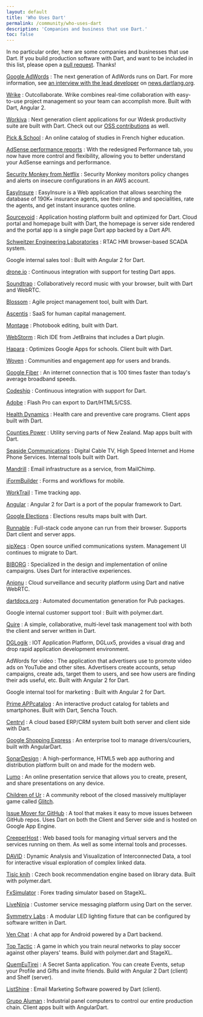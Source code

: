 ```yaml
---
layout: default
title: 'Who Uses Dart'
permalink: /community/who-uses-dart
description: 'Companies and business that use Dart.'
toc: false
---
```


In no particular order, here are some companies and businesses that use Dart.
If you build production software with Dart, and want
to be included in this list, please open a
[pull request](https://github.com/dart-lang/site-www/blob/master/src/community/who-uses-dart.md).
Thanks!

<div class="who-uses-list" markdown="1">

[Google AdWords](http://adwords.blogspot.com/2016/03/redesigning-adwords-for-the-mobile-first-marketer.html)
: The next generation of AdWords runs on Dart. For more information,
  see [an interview with the lead developer](http://news.dartlang.org/2016/03/the-new-adwords-ui-uses-dart-we-asked.html)
  on [news.dartlang.org](http://news.dartlang.org/).

[Wrike](https://www.wrike.com/)
: Outcollaborate. Wrike combines real-time collaboration with easy-to-use
  project management so your team can accomplish more.
  Built with Dart, <nobr>Angular 2</nobr>.

[Workiva](https://www.workiva.com/)
: Next generation client applications for our Wdesk productivity suite are
  built with Dart. Check out our
  [OSS contributions](https://pub.dartlang.org/search?q=workiva) as well.

[Pick & School](https://www.picknschool.com)
: An online catalog of studies in French higher education.

[AdSense performance reports](http://adsense.blogspot.co.uk/2015/04/new-adsense-performance-reports.html)
: With the redesigned Performance tab, you now have more control and flexibility,
  allowing you to better understand your AdSense earnings and performance.

[Security Monkey from Netflix](https://github.com/Netflix/security_monkey)
: Security Monkey monitors policy changes and alerts on insecure configurations
  in an AWS account.

[EasyInsure](https://www.easy.insure)
: EasyInsure is a Web application that allows searching the database of 190K+
  insurance agents, see their ratings and specialities, rate the agents,
  and get instant insurance quotes online.

[Sourcevoid](https://www.sourcevoid.com/)
: Application hosting platform built and optimized for Dart.
  Cloud portal and homepage built with Dart, the homepage is server side
  rendered and the portal app is a single page Dart app backed by a Dart API.

[Schweitzer Engineering Laboratories](https://selinc.com/products/5035/)
: RTAC HMI browser-based SCADA system.

Google internal sales tool
: Built with Angular 2 for Dart.

[drone.io](http://drone.io)
: Continuous integration with support for testing Dart apps.

[Soundtrap](https://www.soundtrap.com/)
: Collaboratively record music with your browser, built with Dart and WebRTC.

[Blossom](https://www.blossom.io/)
: Agile project management tool, built with Dart.

[Ascentis](http://www.ascentis.com/)
: SaaS for human capital management.

[Montage](http://www.montagebook.com/)
: Photobook editing, built with Dart.

[WebStorm](http://blog.jetbrains.com/webstorm/2013/11/webstorm-7-0-2-is-available/)
: Rich IDE from JetBrains that includes a Dart plugin.

[Hapara](http://hapara.com/)
: Optimizes Google Apps for schools. Client built with Dart.

[Woven](http://www.woven.org/)
: Communities and engagement app for users and brands.

[Google Fiber](https://fiber.google.com/about/)
: An internet connection that is 100 times faster than
  today's average broadband speeds.

[Codeship](https://www.codeship.io/)
: Continuous integration with support for Dart.

[Adobe](https://toolkitfordart.github.io/)
: Flash Pro can export to Dart/HTML5/CSS.

[Health Dynamics](http://www.healthdynamics.com/)
: Health care and preventive care programs. Client apps built with Dart.

[Counties Power](http://www.countiespower.com/)
: Utility serving parts of New Zealand. Map apps built with Dart.

[Seaside Communications](http://www.seaside.ns.ca/)
: Digital Cable TV, High Speed Internet and Home Phone Services. Internal
  tools built with Dart.

[Mandrill](http://mandrill.com/)
: Email infrastructure as a service, from MailChimp.

[iFormBuilder](https://www.iformbuilder.com/)
: Forms and workflows for mobile.

[WorkTrail](https://worktrail.net)
: Time tracking app.

[Angular](https://github.com/angular/angular.dart)
: Angular 2 for Dart is a port of the popular framework to Dart.

[Google Elections](http://news.dartlang.org/2013/09/googles-german-election-map-powered-by.html)
: Elections results maps built with Dart.

[Runnable](http://runnable.com)
: Full-stack code anyone can run from their browser. Supports Dart client
  and server apps.

[sipXecs](http://sipfoundry.org)
: Open source unified communications system. Management UI continues to migrate
  to Dart.

[BIBORG](http://www.biborg.com/)
: Specialized in the design and implementation of online campaigns. Uses
  Dart for interactive experiences.

[Anionu](http://sourcey.com/anionu/)
: Cloud surveillance and security platform using Dart and native WebRTC.

[dartdocs.org](http://www.dartdocs.org)
: Automated documentation generation for Pub packages.

Google internal customer support tool
: Built with polymer.dart.

[Quire](https://quire.io/)
: A simple, collaborative, multi-level task management tool with both the
  client and server written in Dart.

[DGLogik](http://www.dglogik.com/)
: IOT Application Platform, DGLux5, provides a visual drag and drop rapid
  application development environment.

AdWords for video
: The application that advertisers use to promote video ads on YouTube
  and other sites. Advertisers create accounts, setup campaigns, create ads,
  target them to users, and see how users are finding their ads useful, etc.
  Built with Angular 2 for Dart.

Google internal tool for marketing
: Built with Angular 2 for Dart.

[Prime APPcatalog](http://www.primeapp.it/en)
: An interactive product catalog for tablets and smartphones. Built with Dart,
  Sencha Touch.

[Centryl](http://www.centryl.com)
: A cloud based ERP/CRM system built both server and client side with Dart.

[Google Shopping Express](https://www.google.com/shopping/express/)
: An enterprise tool to manage drivers/couriers, built with AngularDart.

[SonarDesign](http://www.sonardesign.com)
: A high-performance, HTML5 web app authoring and distribution platform built
  on and made for the modern web.

[Lumo](http://lumo.sonardesign.com)
: An online presentation service that allows you to create, present,
  and share presentations on any device.

[Children of Ur](http://www.childrenofur.com/)
: A community reboot of the closed massively multiplayer game called
  [Glitch](http://glitchthegame.com).

[Issue Mover for GitHub](https://github-issue-mover.appspot.com/)
: A tool that makes it easy to move issues between GitHub repos.
  Uses Dart on both the Client and Server side and is hosted on
  Google App Engine.

[CreeperHost](http://www.creeperhost.net/)
: Web based tools for managing virtual servers and the services running on them.
  As well as some internal tools and processes.

[DAVID](https://github.com/ins0m/DAVID)
: Dynamic Analysis and Visualization of Interconnected Data,
  a tool for interactive visual exploration of complex linked data.

[Tisíc knih](http://tisicknih.cz/)
: Czech book recommendation engine based on library data. Built with polymer.dart.

[FxSimulator](http://fxsimulator.com/)
: Forex trading simulator based on StageXL.

[LiveNinja](https://liveninja.com/)
: Customer service messaging platform using Dart on the server.

[Symmetry Labs](http://app.symmetry-labs.com/)
: A modular LED lighting fixture that can be configured by software written
  in Dart.

[Ven Chat](https://www.ven.chat)
: A chat app for Android powered by a Dart backend.

[Top Tactic](https://top-tactic.com)
: A game in which you train neural networks to play soccer against other
players' teams. Build with polymer.dart and StageXL.

[QuemEuTirei](http://www.quemeutirei.com.br)
: A Secret Santa application. You can create Events, setup your Profile and
Gifts and invite friends. Build with Angular 2 Dart (client) and Shelf (server).

[ListShine](https://www.listshine.com)
: Email Marketing Software powered by Dart (client).

[Grupo Aluman](http://www.grupoaluman.com)
 : Industrial panel computers to control our entire production chain. Client apps built with AngularDart.
</div>
